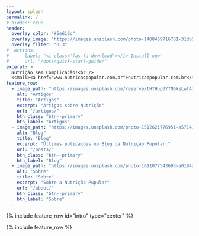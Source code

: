 ```yaml
---
layout: splash
permalink: /
# hidden: true
header:
  overlay_color: "#5e616c"
  overlay_image: "https://images.unsplash.com/photo-1488459716781-31db52582fe9"
  overlay_filter: "0.3"
#  actions:
#    - label: "<i class='fas fa-download'></i> Install now"
#      url: "/docs/quick-start-guide/"
excerpt: >
  Nutrição sem Complicação!<br />
  <small><a href="www.nutricaopopular.com.br">nutricaopopular.com.br</a></small>
feature_row:
  - image_path: "https://images.unsplash.com/reserve/tHTHup3YTN6XsLwf43vY_IMG_8003.jpg?q=80&w=500&h=300&auto=format&fit=crop"
    alt: "Artigos"
    title: "Artigos"
    excerpt: "Artigos sobre Nutrição"
    url: "/artigos/"
    btn_class: "btn--primary"
    btn_label: "Artigos"
  - image_path: "https://images.unsplash.com/photo-1512621776951-a57141f2eefd?q=80&w=500&h=300&auto=format&fit=crop"
    alt: "Blog"
    title: "Blog"
    excerpt: "Últimas pulicações no Blog da Nutrição Popular."
    url: "/posts/"
    btn_class: "btn--primary"
    btn_label: "Blog"
  - image_path: "https://images.unsplash.com/photo-1611077543693-a0194a16b034?q=80&w=500&h=300&auto=format&fit=crop"
    alt: "Sobre"
    title: "Sobre"
    excerpt: "Sobre a Nutrição Pupular"
    url: "/about/"
    btn_class: "btn--primary"
    btn_label: "Sobre"      
---
```


{% include feature_row id="intro" type="center" %}

{% include feature_row %}

<!-- {% include feature_row id="feature_row2" type="left" %} -->

<!-- {% include feature_row id="feature_row3" type="right" %} -->

<!-- {% include feature_row id="feature_row4" type="center" %} -->
